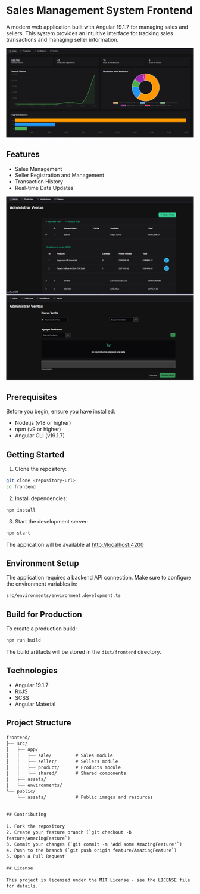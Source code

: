 # Sales Management System Frontend

A modern web application built with Angular 19.1.7 for managing sales and sellers. This system provides an intuitive interface for tracking sales transactions and managing seller information.

![Home Dashboard](public/assets/home.png)

## Features

- Sales Management
- Seller Registration and Management
- Transaction History
- Real-time Data Updates

![Sales List](public/assets/ventas.png)
![New Sale Form](public/assets/new-ventas.png)

## Prerequisites

Before you begin, ensure you have installed:
- Node.js (v18 or higher)
- npm (v9 or higher)
- Angular CLI (v19.1.7)

## Getting Started

1. Clone the repository:
```bash
git clone <repository-url>
cd frontend
```

2. Install dependencies:
```bash
npm install
```

3. Start the development server:
```bash
npm start
```

The application will be available at [http://localhost:4200](http://localhost:4200)

## Environment Setup

The application requires a backend API connection. Make sure to configure the environment variables in:
```bash
src/environments/environment.development.ts
```

## Build for Production

To create a production build:
```bash
npm run build
```

The build artifacts will be stored in the `dist/frontend` directory.

## Technologies

- Angular 19.1.7
- RxJS
- SCSS
- Angular Material

## Project Structure

```
frontend/
├── src/
│   ├── app/
│   │   ├── sale/         # Sales module
│   │   ├── seller/       # Sellers module
│   │   ├── product/      # Products module
│   │   └── shared/       # Shared components
│   ├── assets/
│   └── environments/
└── public/
    └── assets/           # Public images and resources
```
```

## Contributing

1. Fork the repository
2. Create your feature branch (`git checkout -b feature/AmazingFeature`)
3. Commit your changes (`git commit -m 'Add some AmazingFeature'`)
4. Push to the branch (`git push origin feature/AmazingFeature`)
5. Open a Pull Request

## License

This project is licensed under the MIT License - see the LICENSE file for details.

